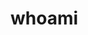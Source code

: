 # whoami

<div data-iframe-width="150" data-iframe-height="270" data-share-badge-id="1b7590bb-2697-4dfd-8453-4e1fd0773ebb" data-share-badge-host="https://www.credly.com"></div><script type="text/javascript" async src="//cdn.credly.com/assets/utilities/embed.js"></script>
